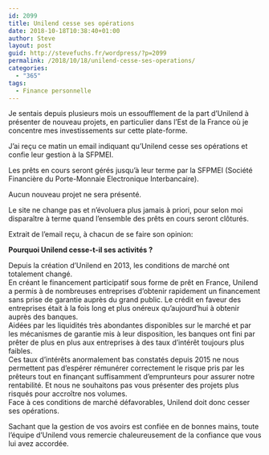 ```yaml
---
id: 2099
title: Unilend cesse ses opérations
date: 2018-10-18T10:38:40+01:00
author: Steve
layout: post
guid: http://stevefuchs.fr/wordpress/?p=2099
permalink: /2018/10/18/unilend-cesse-ses-operations/
categories:
  - "365"
tags:
  - Finance personnelle
---
```

Je sentais depuis plusieurs mois un essoufflement de la part d&rsquo;Unilend à présenter de nouveau projets, en particulier dans l&rsquo;Est de la France où je concentre mes investissements sur cette plate-forme.

J&rsquo;ai reçu ce matin un email indiquant qu&rsquo;Unilend&nbsp;cesse ses opérations et confie leur gestion à la SFPMEI.

Les prêts en cours seront gérés jusqu&rsquo;à leur terme par la SFPMEI (Société Financière du Porte-Monnaie Electronique Interbancaire).

Aucun nouveau projet ne sera présenté.

Le site ne change pas et n&rsquo;évoluera plus jamais à priori, pour selon moi disparaître à terme quand l&rsquo;ensemble des prêts en cours seront clôturés.

Extrait de l&#8217;email reçu, à chacun de se faire son opinion:

**Pourquoi Unilend cesse-t-il ses activités ?**

Depuis la création d&rsquo;Unilend en 2013, les conditions de marché ont totalement changé.  
En créant le financement participatif sous forme de prêt en France, Unilend a permis à de nombreuses entreprises d&rsquo;obtenir rapidement un financement sans prise de garantie auprès du grand public. Le crédit en faveur des entreprises était à la fois long et plus onéreux qu&rsquo;aujourd&rsquo;hui à obtenir auprès des banques.  
Aidées par les liquidités très abondantes disponibles sur le marché et par les mécanismes de garantie mis à leur disposition, les banques ont fini par prêter de plus en plus aux entreprises à des taux d’intérêt toujours plus faibles.  
Ces taux d&rsquo;intérêts anormalement bas constatés depuis 2015 ne nous permettent pas d&rsquo;espérer rémunérer correctement le risque pris par les prêteurs tout en finançant suffisamment d&#8217;emprunteurs pour assurer notre rentabilité. Et nous ne souhaitons pas vous présenter des projets plus risqués pour accroître nos volumes.  
Face à ces conditions de marché défavorables, Unilend doit donc cesser ses opérations.

Sachant que la gestion de vos avoirs est confiée en de bonnes mains, toute l&rsquo;équipe d&rsquo;Unilend vous remercie chaleureusement de la confiance que vous lui avez accordée.